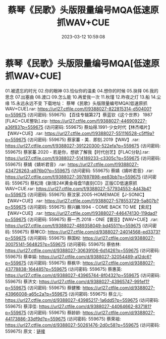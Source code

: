 ﻿---
title: 蔡琴《民歌》头版限量编号MQA低速原抓WAV+CUE
date: 2023-03-12 10:59:08
categories: WAV车载音乐、镜像
tags: 华语中文
---
# 蔡琴《民歌》头版限量编号MQA[低速原抓WAV+CUE]

01.被遗忘的时光
02.你的眼神
03.恰似你的温柔
04.想你的时候
05.抉择
06.我的思念
07.出塞曲
08.渡口
09.怎么能
10.再爱我一次
11.秋瑾
12.昨夜之灯
13.船
14.尘缘
15.永远永远不变
下载地址：
蔡琴《民歌》头版限量编号MQA[低速原抓WAV+CUE].rar: https://url27.ctfile.com/f/9388027-822815314-d50400?p=559675
(访问密码: 559675)
【百佳专辑第27】蔡蓝钦《这个世界》 1987 [FLAC+CUE整轨].zip: https://url27.ctfile.com/f/9388027-446909227-a36f83?p=559675
(访问密码: 559675)
蔡灿得.1991-少女时代【林杰唱片】【WAV+CUE】.rar: https://url27.ctfile.com/f/9388027-551116528-c5ff9a?p=559675
(访问密码: 559675)
蔡家蓁 - 美．即刻.2019【WAV】.rar: https://url27.ctfile.com/f/9388027-391220300-522efa?p=559675
(访问密码: 559675)
蔡家蓁.2020 - 若是你，想欲了解我【时代创艺】【FLAC分轨].rar: https://url27.ctfile.com/f/9388027-514189233-c3305c?p=559675
(访问密码: 559675)
蔡婧《婧听君音》.rar: https://url27.ctfile.com/f/9388027-434726263-a976b0?p=559675
(访问密码: 559675)
蔡婧《婧听君音》.rar: https://url27.ctfile.com/f/9388027-397897898-ee83bb?p=559675
(访问密码: 559675)
蔡松琦《新琦24K黄金母盘11直刻CD》正版CD低速原抓WAV+CUE.rar: https://url27.ctfile.com/f/9388027-577934553-4d43b4?p=559675
(访问密码: 559675)
蔡汶家.2005-HOMEMADE【J-SONIC】【WAV+CUE】.rar: https://url27.ctfile.com/f/9388027-578553729-5a807b?p=559675
(访问密码: 559675)
蔡兴麟.1994 - COME BACK TO ME【索尼】【WAV+CUE】.rar: https://url27.ctfile.com/f/9388027-446474130-119dad?p=559675
(访问密码: 559675)
蔡一杰.2018 - ONE【寰亚】【WAV+CUE】.rar: https://url27.ctfile.com/f/9388027-489358049-bd4551?p=559675
(访问密码: 559675)
蔡琴CD: https://url27.ctfile.com/d/9388027-24014568-ed3373?p=559675
(访问密码: 559675)
蔡国权: https://url27.ctfile.com/d/9388027-30075141-564825?p=559675
(访问密码: 559675)
蔡依林: https://url27.ctfile.com/d/9388027-30639106-6d1426?p=559675
(访问密码: 559675)
蔡幸娟: https://url27.ctfile.com/d/9388027-32054489-a12dc6?p=559675
(访问密码: 559675)
蔡枫华: https://url27.ctfile.com/d/9388027-43778838-164485?p=559675
(访问密码: 559675)
蔡惠英: https://url27.ctfile.com/d/9388027-43965744-8f0432?p=559675
(访问密码: 559675)
蔡济文: https://url27.ctfile.com/d/9388027-43965747-991ef1?p=559675
(访问密码: 559675)
蔡健雅: https://url27.ctfile.com/d/9388027-43966008-a65c2a?p=559675
(访问密码: 559675)
蔡立儿: https://url27.ctfile.com/d/9388027-43985217-1a6dd5?p=559675
(访问密码: 559675)
蔡淳佳: https://url27.ctfile.com/d/9388027-44064662-837181?p=559675
(访问密码: 559675)
蔡龄龄: https://url27.ctfile.com/d/9388027-44173886-33df9d?p=559675
(访问密码: 559675)
蔡荣祖: https://url27.ctfile.com/d/9388027-50261476-2d0c58?p=559675
(访问密码: 559675)
原文：[链接](https://blog.sina.com.cn/s/blog_1647c7e76010310yx.html)